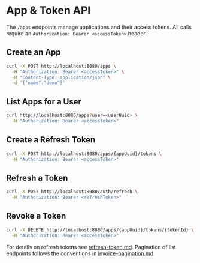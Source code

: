 # App & Token API

The `/apps` endpoints manage applications and their access tokens. All calls require an `Authorization: Bearer <accessToken>` header.

## Create an App
```bash
curl -X POST http://localhost:8080/apps \
  -H "Authorization: Bearer <accessToken>" \
  -H "Content-Type: application/json" \
  -d '{"name":"demo"}'
```

## List Apps for a User
```bash
curl http://localhost:8080/apps?user=<userUuid> \
  -H "Authorization: Bearer <accessToken>"
```

## Create a Refresh Token
```bash
curl -X POST http://localhost:8080/apps/{appUuid}/tokens \
  -H "Authorization: Bearer <accessToken>"
```

## Refresh a Token
```bash
curl -X POST http://localhost:8080/auth/refresh \
  -H "Authorization: Bearer <refreshToken>"
```

## Revoke a Token
```bash
curl -X DELETE http://localhost:8080/apps/{appUuid}/tokens/{tokenId} \
  -H "Authorization: Bearer <accessToken>"
```

For details on refresh tokens see [refresh-token.md](refresh-token.md). Pagination of list endpoints follows the conventions in [invoice-pagination.md](invoice-pagination.md).
